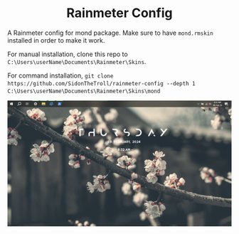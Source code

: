 <h1 align=center> Rainmeter Config </h1>

A Rainmeter config for mond package. Make sure to have `mond.rmskin` installed in order to make it work.

For manual installation, clone this repo to `C:\Users\userName\Documents\Rainmeter\Skins`.

For command installation, `git clone https://github.com/SidonTheTroll/rainmeter-config --depth 1 C:\Users\userName\Documents\Rainmeter\Skins\mond`

<img src="./src/sc.png"> 